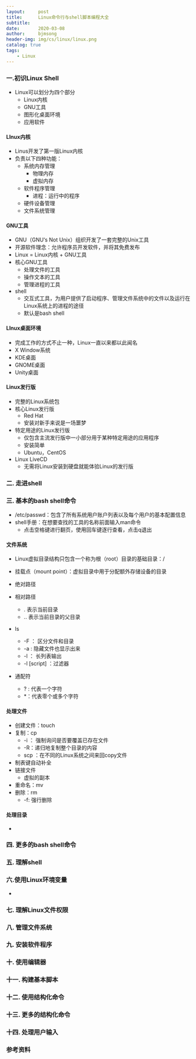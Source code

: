 ```yaml
---
layout:     post
title:      Linux命令行与shell脚本编程大全
subtitle:   
date:       2020-03-08
author:     bjmsong
header-img: img/cs/linux/linux.png
catalog: true
tags:
    - Linux
---
```




### 一.初识Linux Shell

- Linux可以划分为四个部分
  - Linux内核
  - GNU工具
  - 图形化桌面环境
  - 应用软件



####  LInux内核

- Linus开发了第一版Linux内核
- 负责以下四种功能：
  - 系统内存管理
    - 物理内存
    - 虚拟内存
  - 软件程序管理
    - 进程：运行中的程序
  - 硬件设备管理
  - 文件系统管理



#### GNU工具

- GNU（GNU‘s Not Unix）组织开发了一套完整的Unix工具
- 开源软件理念：允许程序员开发软件，并将其免费发布
- Linux = Linux内核 + GNU工具
- 核心GNU工具
  - 处理文件的工具
  - 操作文本的工具
  - 管理进程的工具
- shell
  - 交互式工具，为用户提供了启动程序、管理文件系统中的文件以及运行在Linux系统上的进程的途径
  - 默认是bash shell



#### LInux桌面环境

- 完成工作的方式不止一种，Linux一直以来都以此闻名
- X Window系统
- KDE桌面
- GNOME桌面
- Unity桌面



#### Linux发行版

- 完整的Linux系统包
- 核心Linux发行版
  - Red Hat
  - 安装对新手来说是一场噩梦
- 特定用途的Linux发行版
  - 仅包含主流发行版中一小部分用于某种特定用途的应用程序
  - 安装简单
  - Ubuntu，CentOS
- Linux LiveCD
  - 无需将Linux安装到硬盘就能体验Linux的发行版



### 二. 走进shell



### 三. 基本的bash shell命令

- /etc/passwd：包含了所有系统用户账户列表以及每个用户的基本配置信息
- shell手册：在想要查找的工具的名称前面输入man命令
  - 点击空格键进行翻页，使用回车键逐行查看，点击q退出



#### 文件系统

- Linux虚拟目录结构只包含一个称为根（root）目录的基础目录：/
- 挂载点（mount point）：虚拟目录中用于分配额外存储设备的目录
- 绝对路径 
- 相对路径
  - . 表示当前目录
  - .. 表示当前目录的父目录

- ls
  - -F ： 区分文件和目录
  - -a :   隐藏文件也显示出来
  - -l ： 长列表输出
  - -l  [script] ：过滤器

- 通配符
  - ? : 代表一个字符
  - *：代表零个或多个字符



#### 处理文件

- 创建文件：touch
- 复制：cp
  - -i ： 强制询问是否要覆盖已存在文件
  - -R：递归地复制整个目录的内容
  - scp ：在不同的Linux系统之间来回copy文件 
- 制表键自动补全
- 链接文件
  - 虚拟的副本
- 重命名：mv
- 删除：rm
  - -f: 强行删除



#### 处理目录

- 





### 四. 更多的bash shell命令



### 五. 理解shell



### 六.使用Linux环境变量

- 



### 七. 理解Linux文件权限



### 八. 管理文件系统



### 九. 安装软件程序



### 十. 使用编辑器



### 十一. 构建基本脚本



### 十二. 使用结构化命令



### 十三. 更多的结构化命令



### 十四. 处理用户输入





### 参考资料



